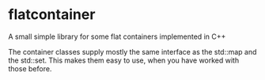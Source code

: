 # flatcontainer
A small simple library for some flat containers implemented in C++

The container classes supply mostly the same interface as the std::map and the std::set.
This makes them easy to use, when you have worked with those before.